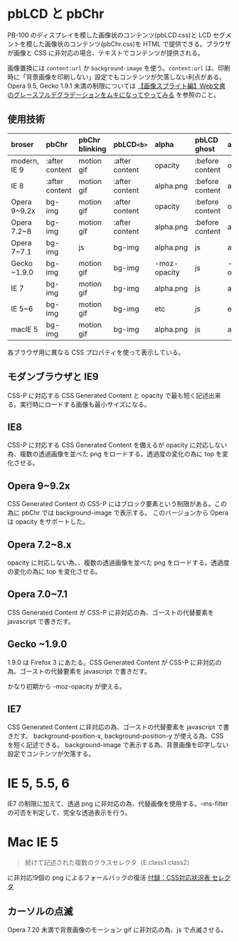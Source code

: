 # pbLCD と pbChr

PB-100 のディスプレイを模した画像状のコンテンツ(pbLCD.css)と LCD セグメントを模した画像状のコンテンツ(pbChr.css)を HTML で提供できる。ブラウザが画像と CSS に非対応の場合、テキストでコンテンツが提供される。

画像置換には `content:url` か `background-image` を使う。`content:url` は、印刷時に「背景画像を印刷しない」設定でもコンテンツが欠落しない利点がある。Opera 9.5, Gecko 1.9.1 未満の制限については [【画像スプライト編】Web文書のグレースフルデグラデーションをムキになってやってみる](https://outcloud.blogspot.com/2020/12/graceful-image-sprite.html) を参照のこと。

## 使用技術

| broser       | pbChr           | pbChr blinking | pbLCD`<b>`     | alpha        | pbLCD ghost     | alpha        | 置換画像 |
|:-------------|:----------------|:---------------|:---------------|:-------------|:----------------|:-------------|:--------|
| modern, IE 9 | :after content  | motion gif     | :after content | opacity      | :before content | opacity      | x3.gif |
| IE 8         | :after content  | motion gif     | :after content | alpha.png    | :before content | alpha.png    | x3_x10.png, x3_csr.gif |
| Opera 9~9.2x | bg-img          | motion gif     | :after content | opacity      | :before content | opacity      | x3.gif |
| Opera 7.2~8  | bg-img          | motion gif     | :after content | alpha.png    | :before content | alpha.png    | x3_x10.png, x3_csr.gif |
| Opera 7~7.1  | bg-img          | js             | bg-img         | alpha.png    | js              | alpha.png    | x3_x10.png |
| Gecko ~1.9.0 | bg-img          | motion gif     | bg-img         | -moz-opacity | js              | -moz-opacity | x3.gif |
| IE 7         | bg-img          | motion gif     | bg-img         | alpha.png    | js              | alpha.png    | x3_x10.png, x3_csr.gif |
| IE 5~6       | bg-img          | motion gif     | bg-img         | etc          | js              | etc          | x3_x10_8.png, x3_csr.gif |
| macIE 5      | bg-img          | motion gif     | bg-img         | alpha.png    | js              | alpha.png    | x3_x10.png, x3_csr.gif |

各ブラウザ用に異なる CSS プロパティを使って表示している。

## モダンブラウザと IE9

CSS-P に対応する CSS Generated Content と opacity で最も短く記述出来る。実行時にロードする画像も最小サイズになる。

## IE8

CSS-P に対応する CSS Generated Content を備えるが opacity に対応しない為、複数の透過画像を並べた png をロードする。透過度の変化の為に top を変化させる。

## Opera 9~9.2x

CSS Generated Content の CSS-P にはブロック要素という制限がある。この為に pbChr では background-image で表示する。
このバージョンから Opera は opacity をサポートした。

## Opera 7.2~8.x

opacity に対応しない為、、複数の透過画像を並べた png をロードする。透過度の変化の為に top を変化させる。

## Opera 7.0~7.1

CSS Generated Content が CSS-P に非対応の為、ゴーストの代替要素を javascript で書きだす。

## Gecko ~1.9.0

1.9.0 は Firefox 3 にあたる。CSS Generated Content が CSS-P に非対応の為、ゴーストの代替要素を javascript で書きだす。

かなり初期から -moz-opacity が使える。

## IE7

CSS Generated Content に非対応の為、ゴーストの代替要素を javascript で書きだす。
background-position-x, background-position-y が使える為、CSS を短く記述できる。
background-image で表示する為、背景画像を印字しない設定でコンテンツが欠落する。

# IE 5, 5.5, 6

IE7 の制限に加えて、透過 png に非対応の為、代替画像を使用する。-ms-filter の可否を判定して、完全な透過表示を行う。

# Mac IE 5

> 続けて記述された複数のクラスセレクタ（E.class1.class2）

に非対応!9個の png によるフォールバックの復活 [付録：CSS対応状況表 セレクタ](http://hp.vector.co.jp/authors/VA022006/css/corrbrwser/selector.html)

## カーソルの点滅

Opera 7.20 未満で背景画像のモーション gif に非対応の為、js で点滅させる。